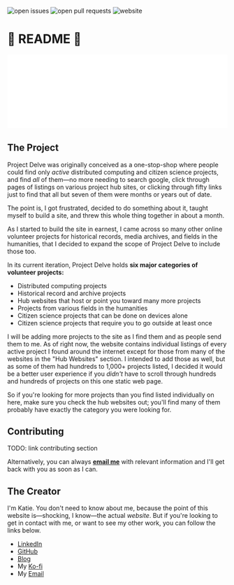  ![open issues](https://img.shields.io/github/issues-raw/punnypenguins/projectdelve?logoColor=important) ![open pull requests](https://img.shields.io/github/issues-pr-raw/punnypenguins/projectdelve?logoColor=blueviolet) ![website](https://img.shields.io/website?down_color=critical&down_message=down&up_color=brightgreen&up_message=up&url=https%3A%2F%2Fprojectdelve.com%2F)
 
# 📘 README 📘

![alt text](https://github.com/punnypenguins/projectdelve/blob/main/public/images/project-delve-logo.png)

## The Project

Project Delve was originally conceived as a one-stop-shop where people could find only *active* distributed computing and citizen science projects, and find *all* of them—no more needing to search google, click through pages of listings on various project hub sites, or clicking through fifty links just to find that all but seven of them were months or years out of date.

The point is, I got frustrated, decided to do something about it, taught myself to build a site, and threw this whole thing together in about a month.

As I started to build the site in earnest, I came across so many other online volunteer projects for historical records, media archives, and fields in the humanities, that I decided to expand the scope of Project Delve to include those too.

In its current iteration, Project Delve holds **six major categories of volunteer projects:**
- Distributed computing projects
- Historical record and archive projects
- Hub websites that host or point you toward many more projects
- Projects from various fields in the humanities
- Citizen science projects that can be done on devices alone
- Citizen science projects that require you to go outside at least once

I will be adding more projects to the site as I find them and as people send them to me. As of right now, the website contains individual listings of every active project I found around the internet except for those from many of the websites in the "Hub Websites" section. I intended to add those as well, but as some of them had hundreds to 1,000+ projects listed, I decided it would be a better user experience if you *didn't* have to scroll through hundreds and hundreds of projects on this one static web page.

So if you're looking for more projects than you find listed individually on here, make sure you check the hub websites out; you'll find many of them probably have exactly the category you were looking for.

## Contributing

TODO: link contributing section

Alternatively, you can always [**email me**](kgeerling@protonmail.com) with relevant information and I'll get back with you as soon as I can.

## The Creator

I'm Katie. You don't need to know about me, because the point of this website is—shocking, I know—the actual *website*. But if you're looking to get in contact with me, or want to see my other work, you can follow the links below.
- [LinkedIn](https://www.linkedin.com/in/katherine-geerling-774929111)
- [GitHub](https://github.com/punnypenguins)
- [Blog](https://somemossthoughts.wordpress.com/)
- My [Ko-fi](https://ko-fi.com/punnypenguins)
- My [Email](kgeerling@protonmail.com)
